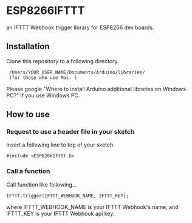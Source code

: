 # ESP8266IFTTT
an IFTTT Webhook trigger library for ESP8266 dev boards.

## Installation

Clone this repository to a following directory.

```
 /Users/YOUR_USER_NAME/Documents/Arduino/libraries/
 (for those who use Mac. )
```

Please google "Where to install Arduino additional libraries on Windows PC?" if you use Windows PC.

## How to use

### Request to use a header file in your sketch

Insert a following line to top of your sketch.

```
#include <ESP8266Ifttt.h>
```

### Call a function

Call function like following...

```
IFTTT.trigger(IFTTT_WEBHOOK_NAME, IFTTT_KEY);
```

where IFTTT_WEBHOOK_NAME is your IFTTT Webhook's name, and IFTTT_KEY is your IFTTT Webhook api key.
